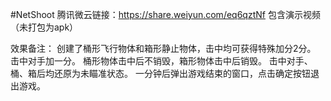 #NetShoot
腾讯微云链接：https://share.weiyun.com/eq6qztNf
包含演示视频（未打包为apk）

效果备注：
创建了桶形飞行物体和箱形静止物体，击中均可获得特殊加分2分。
击中对手加一分。
桶形物体击中后不销毁，箱形物体击中后销毁。
击中对手、桶、箱后均还原为未瞄准状态。
一分钟后弹出游戏结束的窗口，点击确定按钮退出游戏。
